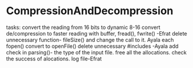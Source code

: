 # CompressionAndDecompression
tasks:
convert the reading from 16 bits to dynamic 8-16
convert de/compression to faster reading with buffer, fread(), fwrite() -Efrat
delete unnecessary function- fileSize() and change the call to it. Ayala
each fopen() convert to openFile()
delete unnecessary #includes -Ayala
add check in parsing()- the type of the input file.
free all the allocations.
check the success of alocations.
log file-Efrat
